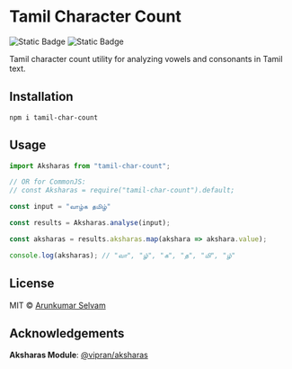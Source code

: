 # Tamil Character Count
![Static Badge](https://img.shields.io/badge/TypeScript-blue)
![Static Badge](https://img.shields.io/badge/MIT_License-dark)


Tamil character count utility for analyzing vowels and consonants in Tamil text.

## Installation

    npm i tamil-char-count

## Usage

```js
import Aksharas from "tamil-char-count";

// OR for CommonJS:
// const Aksharas = require("tamil-char-count").default;

const input = "வாழ்க தமிழ்"

const results = Aksharas.analyse(input);

const aksharas = results.aksharas.map(akshara => akshara.value);

console.log(aksharas); // "வா", "ழ்", "க", "த", "மி", "ழ்"
```

## License

MIT © [Arunkumar Selvam](https://github.com/er-arunkumarselvam)

## Acknowledgements

 **Aksharas Module**: [@vipran/aksharas](https://github.com/vipranarayan14/aksharas)


